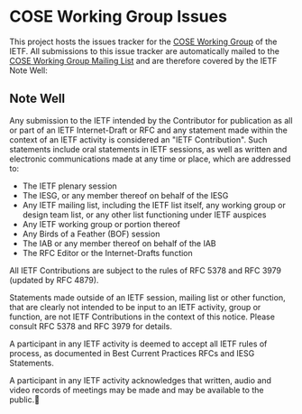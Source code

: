 # COSE Working Group Issues

This project hosts the issues tracker for the [COSE Working Group](https://tools.ietf.org/wg/cose/) of the IETF. All submissions to this issue tracker are automatically mailed to the [COSE Working Group Mailing List](mailto:cose@ietf.org) and are therefore covered by the IETF Note Well:

## Note Well

Any submission to the IETF intended by the Contributor for publication as all or part of an IETF Internet-Draft or RFC and any statement made within the context of an IETF activity is considered an "IETF Contribution". Such statements include oral statements in IETF sessions, as well as written and electronic communications made at any time or place, which are addressed to:

*  The IETF plenary session
*  The IESG, or any member thereof on behalf of the IESG
*  Any IETF mailing list, including the IETF list itself, any working group or design team list, or any other list functioning under IETF auspices
*  Any IETF working group or portion thereof
*  Any Birds of a Feather (BOF) session
*  The IAB or any member thereof on behalf of the IAB
*  The RFC Editor or the Internet-Drafts function

All IETF Contributions are subject to the rules of RFC 5378 and RFC 3979 (updated by RFC 4879).

Statements made outside of an IETF session, mailing list or other function, that are clearly not intended to be input to an IETF activity, group or function, are not IETF Contributions in the context of this notice.  Please consult RFC 5378 and RFC 3979 for details.

A participant in any IETF activity is deemed to accept all IETF rules of process, as documented in Best Current Practices RFCs and IESG Statements.

A participant in any IETF activity acknowledges that written, audio and video records of meetings may be made and may be available to the public.
